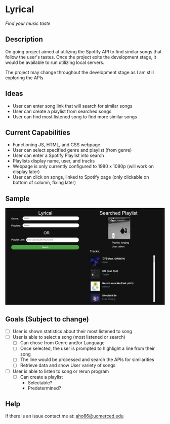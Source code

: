 # Lyrical
*Find your music taste*

## Description
On going project aimed at utilizing the Spotify API to find similar songs that follow the user's tastes. Once the project exits the development stage, it would be available to run utilizing local servers. 

The project may change throughout the development stage as I am still exploring the APIs

## Ideas
- User can enter song link that will search for similar songs
- User can create a playlist from searched songs
- User can find most listened song to find more similar songs

## Current Capabilities
- Functioning JS, HTML, and CSS webpage
- User can select specified genre and playlist (from genre)
- User can enter a Spotify Playlist into search
- Playlists display name, user, and tracks
- Webpage is only currently configured to 1980 x 1080p (will work on display later)
- User can click on songs, linked to Spotify page (only clickable on bottom of column, fixing later)

## Sample
![sample](sample.png)

## Goals (Subject to change)
- [ ] User is shown statistics about their most listened to song
- [ ] User is able to select a song (most listened or search)
    - [ ] Can chose from Genre and/or Language
    - [ ] Once selected, the user is prompted to highlight a line from their song
    - [ ] The line would be processed and search the APIs for similarities
    - [ ] Retrieve data and show User variety of songs
- [ ] User is able to listen to song or rerun program
    - [ ] Can create a playlist
        - Selectable?
        - Predetermined?

## Help
If there is an issue contact me at: aho66@ucmerced.edu
